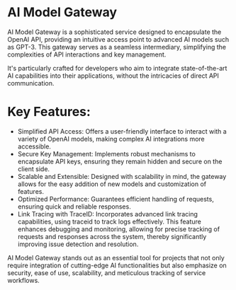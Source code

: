 # AI Model Gateway

AI Model Gateway is a sophisticated service designed to encapsulate the OpenAI API, providing an intuitive access point to advanced AI models such as GPT-3. This gateway serves as a seamless intermediary, simplifying the complexities of API interactions and key management.

It's particularly crafted for developers who aim to integrate state-of-the-art AI capabilities into their applications, without the intricacies of direct API communication.

# Key Features:

- Simplified API Access: Offers a user-friendly interface to interact with a variety of OpenAI models, making complex AI integrations more accessible.
- Secure Key Management: Implements robust mechanisms to encapsulate API keys, ensuring they remain hidden and secure on the client side.
- Scalable and Extensible: Designed with scalability in mind, the gateway allows for the easy addition of new models and customization of features.
- Optimized Performance: Guarantees efficient handling of requests, ensuring quick and reliable responses.
- Link Tracing with TraceID: Incorporates advanced link tracing capabilities, using traceid to track logs effectively. This feature enhances debugging and monitoring, allowing for precise tracking of requests and responses across the system, thereby significantly improving issue detection and resolution.

AI Model Gateway stands out as an essential tool for projects that not only require integration of cutting-edge AI functionalities but also emphasize on security, ease of use, scalability, and meticulous tracking of service workflows.



